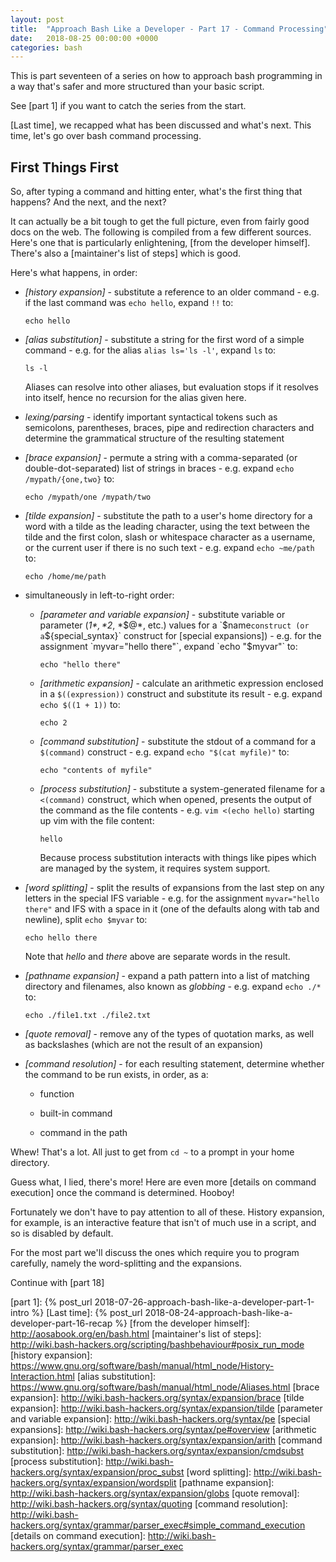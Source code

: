 ```yaml
---
layout: post
title:  "Approach Bash Like a Developer - Part 17 - Command Processing"
date:   2018-08-25 00:00:00 +0000
categories: bash
---
```


This is part seventeen of a series on how to approach bash programming
in a way that's safer and more structured than your basic script.

See [part 1] if you want to catch the series from the start.

[Last time], we recapped what has been discussed and what's next.  This
time, let's go over bash command processing.

First Things First
------------------

So, after typing a command and hitting enter, what's the first thing
that happens?  And the next, and the next?

It can actually be a bit tough to get the full picture, even from fairly
good docs on the web.  The following is compiled from a few different
sources.  Here's one that is particularly enlightening, [from the
developer himself].  There's also a [maintainer's list of steps] which
is good.

Here's what happens, in order:

-   *[history expansion]* - substitute a reference to an older command -
    e.g. if the last command was `echo hello`, expand `!!` to:

        echo hello

-   *[alias substitution]* - substitute a string for the first word of a
    simple command - e.g. for the alias `alias ls='ls -l'`, expand `ls`
    to:

        ls -l

    Aliases can resolve into other aliases, but evaluation stops if it
    resolves into itself, hence no recursion for the alias given here.

-   *lexing/parsing* - identify important syntactical tokens such as
    semicolons, parentheses, braces, pipe and redirection characters and
    determine the grammatical structure of the resulting statement

-   *[brace expansion]* - permute a string with a comma-separated (or
    double-dot-separated) list of strings in braces - e.g. expand `echo
    /mypath/{one,two}` to:

        echo /mypath/one /mypath/two

-   *[tilde expansion]* - substitute the path to a user's home directory
    for a word with a tilde as the leading character, using the text
    between the tilde and the first colon, slash or whitespace character
    as a username, or the current user if there is no such text - e.g.
    expand `echo ~me/path` to:

        echo /home/me/path

-   simultaneously in left-to-right order:

    -   *[parameter and variable expansion]* - substitute variable or
        parameter (*$1*, *$2*, *$@*, etc.) values for a `$name`
        construct (or a `${special_syntax}` construct for [special
        expansions]) - e.g.  for the assignment `myvar="hello there"`,
        expand `echo "$myvar"` to:

            echo "hello there"

    -   *[arithmetic expansion]* - calculate an arithmetic expression
        enclosed in a `$((expression))` construct and substitute its
        result - e.g. expand `echo $((1 + 1))` to:

            echo 2

    -   *[command substitution]* - substitute the stdout of a command
        for a `$(command)` construct - e.g. expand `echo "$(cat
        myfile)"` to:

            echo "contents of myfile"

    -   *[process substitution]* - substitute a system-generated
        filename for a `<(command)` construct, which when opened,
        presents the output of the command as the file contents - e.g.
        `vim <(echo hello)` starting up vim with the file content:

            hello

        Because process substitution interacts with things like pipes
        which are managed by the system, it requires system support.

-   *[word splitting]* - split the results of expansions from the last
    step on any letters in the special IFS variable - e.g.  for the
    assignment `myvar="hello there"` and IFS with a space in it (one of
    the defaults along with tab and newline), split `echo $myvar` to:

        echo hello there

    Note that *hello* and *there* above are separate words in the
    result.

-   *[pathname expansion]* - expand a path pattern into a list of
    matching directory and filenames, also known as *globbing* - e.g.
    expand `echo ./*` to:

        echo ./file1.txt ./file2.txt

-   *[quote removal]* - remove any of the types of quotation marks, as
    well as backslashes (which are not the result of an expansion)

-   *[command resolution]* - for each resulting statement, determine
    whether the command to be run exists, in order, as a:

      -   function

      -   built-in command

      -   command in the path

Whew!  That's a lot.  All just to get from `cd ~` to a prompt in your
home directory.

Guess what, I lied, there's more!  Here are even more [details on command
execution] once the command is determined.  Hooboy!

Fortunately we don't have to pay attention to all of these.  History
expansion, for example, is an interactive feature that isn't of much use
in a script, and so is disabled by default.

For the most part we'll discuss the ones which require you to program
carefully, namely the word-splitting and the expansions.

Continue with [part 18]

  [part 1]:       {% post_url 2018-07-26-approach-bash-like-a-developer-part-1-intro                      %}
  [Last time]:    {% post_url 2018-08-24-approach-bash-like-a-developer-part-16-recap                     %}
  [from the developer himself]: http://aosabook.org/en/bash.html
  [maintainer's list of steps]: http://wiki.bash-hackers.org/scripting/bashbehaviour#posix_run_mode
  [history expansion]: https://www.gnu.org/software/bash/manual/html_node/History-Interaction.html
  [alias substitution]: https://www.gnu.org/software/bash/manual/html_node/Aliases.html
  [brace expansion]: http://wiki.bash-hackers.org/syntax/expansion/brace
  [tilde expansion]: http://wiki.bash-hackers.org/syntax/expansion/tilde
  [parameter and variable expansion]: http://wiki.bash-hackers.org/syntax/pe
  [special expansions]: http://wiki.bash-hackers.org/syntax/pe#overview
  [arithmetic expansion]: http://wiki.bash-hackers.org/syntax/expansion/arith
  [command substitution]: http://wiki.bash-hackers.org/syntax/expansion/cmdsubst
  [process substitution]: http://wiki.bash-hackers.org/syntax/expansion/proc_subst
  [word splitting]: http://wiki.bash-hackers.org/syntax/expansion/wordsplit
  [pathname expansion]: http://wiki.bash-hackers.org/syntax/expansion/globs
  [quote removal]: http://wiki.bash-hackers.org/syntax/quoting
  [command resolution]: http://wiki.bash-hackers.org/syntax/grammar/parser_exec#simple_command_execution
  [details on command execution]: http://wiki.bash-hackers.org/syntax/grammar/parser_exec

